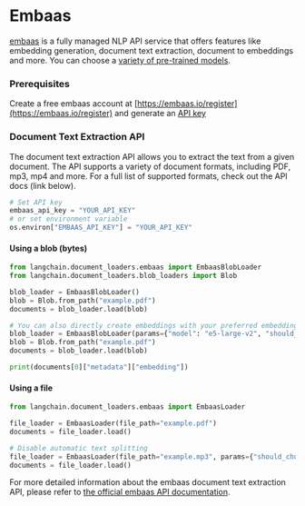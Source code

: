 # Embaas
[embaas](https://embaas.io) is a fully managed NLP API service that offers features like embedding generation, document text extraction, document to embeddings and more. You can choose a [variety of pre-trained models](https://embaas.io/docs/models/embeddings).

### Prerequisites
Create a free embaas account at [https://embaas.io/register](https://embaas.io/register) and generate an [API key](https://embaas.io/dashboard/api-keys)

### Document Text Extraction API
The document text extraction API allows you to extract the text from a given document. The API supports a variety of document formats, including PDF, mp3, mp4 and more. For a full list of supported formats, check out the API docs (link below).


```python
# Set API key
embaas_api_key = "YOUR_API_KEY"
# or set environment variable
os.environ["EMBAAS_API_KEY"] = "YOUR_API_KEY"
```

#### Using a blob (bytes)


```python
from langchain.document_loaders.embaas import EmbaasBlobLoader
from langchain.document_loaders.blob_loaders import Blob
```


```python
blob_loader = EmbaasBlobLoader()
blob = Blob.from_path("example.pdf")
documents = blob_loader.load(blob)
```


```python
# You can also directly create embeddings with your preferred embeddings model
blob_loader = EmbaasBlobLoader(params={"model": "e5-large-v2", "should_embed": True})
blob = Blob.from_path("example.pdf")
documents = blob_loader.load(blob)

print(documents[0]["metadata"]["embedding"])
```

#### Using a file


```python
from langchain.document_loaders.embaas import EmbaasLoader
```


```python
file_loader = EmbaasLoader(file_path="example.pdf")
documents = file_loader.load()
```


```python
# Disable automatic text splitting
file_loader = EmbaasLoader(file_path="example.mp3", params={"should_chunk": False})
documents = file_loader.load()
```

For more detailed information about the embaas document text extraction API, please refer to [the official embaas API documentation](https://embaas.io/api-reference).
